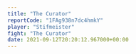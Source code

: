 ```yaml
---
title: "The Curator"
reportCode: "1FAg938n7dc4hmkY"
player: "Stifmeister"
fight: "The Curator"
date: 2021-09-12T20:20:12.967000+00:00
---
```

